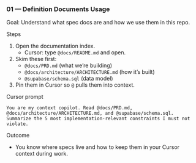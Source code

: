 ### 01 — Definition Documents Usage

Goal: Understand what spec docs are and how we use them in this repo.

Steps
1) Open the documentation index.
   - Cursor: type `@docs/README.md` and open.
2) Skim these first:
   - `@docs/PRD.md` (what we’re building)
   - `@docs/architecture/ARCHITECTURE.md` (how it’s built)
   - `@supabase/schema.sql` (data model)
3) Pin them in Cursor so `@` pulls them into context.

Cursor prompt
```
You are my context copilot. Read @docs/PRD.md, @docs/architecture/ARCHITECTURE.md, and @supabase/schema.sql. Summarize the 5 most implementation-relevant constraints I must not violate.
```

Outcome
- You know where specs live and how to keep them in your Cursor context during work.


